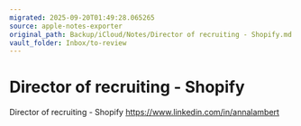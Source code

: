 ```yaml
---
migrated: 2025-09-20T01:49:28.065265
source: apple-notes-exporter
original_path: Backup/iCloud/Notes/Director of recruiting - Shopify.md
vault_folder: Inbox/to-review
---
```

# Director of recruiting - Shopify

Director of recruiting - Shopify
https://www.linkedin.com/in/annalambert
